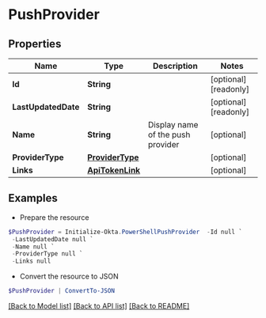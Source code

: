 # PushProvider
## Properties

Name | Type | Description | Notes
------------ | ------------- | ------------- | -------------
**Id** | **String** |  | [optional] [readonly] 
**LastUpdatedDate** | **String** |  | [optional] [readonly] 
**Name** | **String** | Display name of the push provider | [optional] 
**ProviderType** | [**ProviderType**](ProviderType.md) |  | [optional] 
**Links** | [**ApiTokenLink**](ApiTokenLink.md) |  | [optional] 

## Examples

- Prepare the resource
```powershell
$PushProvider = Initialize-Okta.PowerShellPushProvider  -Id null `
 -LastUpdatedDate null `
 -Name null `
 -ProviderType null `
 -Links null
```

- Convert the resource to JSON
```powershell
$PushProvider | ConvertTo-JSON
```

[[Back to Model list]](../README.md#documentation-for-models) [[Back to API list]](../README.md#documentation-for-api-endpoints) [[Back to README]](../README.md)

